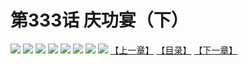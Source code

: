 # 第333话 庆功宴（下）
![](https://mhpic.xiaomingtaiji.net/comic/D/斗破苍穹拆分版/333话/1.jpg-zymk.middle.webp)
![](https://mhpic.xiaomingtaiji.net/comic/D/斗破苍穹拆分版/333话/2.jpg-zymk.middle.webp)
![](https://mhpic.xiaomingtaiji.net/comic/D/斗破苍穹拆分版/333话/3.jpg-zymk.middle.webp)
![](https://mhpic.xiaomingtaiji.net/comic/D/斗破苍穹拆分版/333话/4.jpg-zymk.middle.webp)
![](https://mhpic.xiaomingtaiji.net/comic/D/斗破苍穹拆分版/333话/5.jpg-zymk.middle.webp)
![](https://mhpic.xiaomingtaiji.net/comic/D/斗破苍穹拆分版/333话/6.jpg-zymk.middle.webp)
![](https://mhpic.xiaomingtaiji.net/comic/D/斗破苍穹拆分版/333话/7.jpg-zymk.middle.webp)
![](https://mhpic.xiaomingtaiji.net/comic/D/斗破苍穹拆分版/333话/8.jpg-zymk.middle.webp)
[【上一章】](./332.md)
[【目录】](./READMD.md)
[【下一章】](./334.md)
